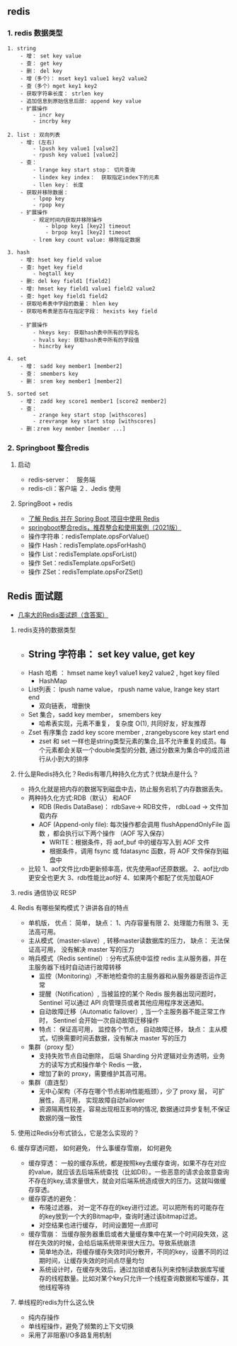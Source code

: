 ## redis 
### 1. redis 数据类型
    1. string
        - 增： set key value
        - 查： get key
        - 删： del key
        - 增（多个）： mset key1 value1 key2 value2
        - 查（多个）mget key1 key2
        - 获取字符串长度： strlen key
        - 追加信息到原始信息后部: append key value 
        - 扩展操作
            - incr key  
            - incrby key  
            
    2. list : 双向列表
        - 增: (左右)
            - lpush key value1 [value2]
            - rpush key value1 [value2]
        - 查： 
            - lrange key start stop： 切片查询
            - lindex key index：  获取指定index下的元素
            - llen key： 长度
        - 获取并移除数据：
            - lpop key 
            - rpop key 
        - 扩展操作
            - 规定时间内获取并移除操作
                - blpop key1 [key2] timeout
                - brpop key1 [key2] timeout
            - lrem key count value: 移除指定数据
            
    3. hash
        - 增: hset key field value
        - 查: hget key field
            - hegtall key 
        - 删: del key field1 [field2]
        - 增: hmset key field1 value1 field2 value2
        - 查: hget key field1 field2     
        - 获取哈希表中字段的数量： hlen key  
        - 获取哈希表是否存在指定字段： hexists key field  
        
        - 扩展操作
            - hkeys key: 获取hash表中所有的字段名
            - hvals key: 获取hash表中所有的字段值
            - hincrby key 
        
    4. set
        - 增： sadd key member1 [member2]
        - 查： smembers key
        - 删： srem key member1 [member2]
            
    5. sorted set
        - 增： zadd key score1 member1 [score2 member2]
        - 查： 
            - zrange key start stop [withscores] 
            - zrevrange key start stop [withscores]
        - 删：zrem key member [member ...]
        
### 2. Springboot 整合redis

1. 启动 
    - redis-server：　服务端 
    - redis-cli：客户端
２．Jedis 使用  
    
3. SpringBoot + redis 　
    - [了解 Redis 并在 Spring Boot 项目中使用 Redis](https://developer.ibm.com/zh/articles/know-redis-and-use-it-in-springboot-projects/)
    - [springboot整合redis，推荐整合和使用案例（2021版）](https://blog.csdn.net/yu102655/article/details/112217778)
    - 操作字符串：redisTemplate.opsForValue()
    - 操作 Hash：redisTemplate.opsForHash()
    - 操作 List：redisTemplate.opsForList()
    - 操作 Set：redisTemplate.opsForSet()
    - 操作 ZSet：redisTemplate.opsForZSet()

## Redis 面试题
- [几率大的Redis面试题（含答案）](https://blog.csdn.net/Butterfly_resting/article/details/89668661)
1. redis支持的数据类型
    - String 字符串： set key value, get key 
        - 
    - Hash 哈希 ： hmset name  key1 value1 key2 value2    , hget key filed
        - HashMap
    - List列表：  lpush  name  value，   rpush  name  value, lrange key start end 
        - 双向链表， 增删快
    - Set 集合，sadd key member， smembers key 
        - 哈希表实现，元素不重复， 复杂度 O(1), 共同好友，好友推荐
    - Zset 有序集合 zadd key score member , zrangebyscore key start end
        - zset 和 set 一样也是string类型元素的集合,且不允许重复的成员。每个元素都会关联一个double类型的分数, 通过分数来为集合中的成员进行从小到大的排序
2. 什么是Redis持久化？Redis有哪几种持久化方式？优缺点是什么？    
    - 持久化就是把内存的数据写到磁盘中去，防止服务宕机了内存数据丢失。
    - 两种持久化方式:RDB（默认） 和AOF 
        - RDB (Redis DataBase)： rdbSave-> RDB文件， rdbLoad -> 文件加载内存 
        - AOF (Append-only file): 每次操作都会调用 flushAppendOnlyFile 函数 ，都会执行以下两个操作 （AOF 写入保存）
            - WRITE：根据条件，将 aof_buf 中的缓存写入到 AOF 文件
            - 根据条件，调用 fsync 或 fdatasync 函数，将 AOF 文件保存到磁盘中
    - 比较
        1、aof文件比rdb更新频率高，优先使用aof还原数据。
        2、aof比rdb更安全也更大
        3、rdb性能比aof好
        4、如果两个都配了优先加载AOF
3. redis 通信协议 RESP        
4. Redis 有哪些架构模式？讲讲各自的特点
    - 单机版， 优点： 简单， 缺点： 1、内存容量有限 2、处理能力有限 3、无法高可用。
    - 主从模式（master-slave）, 转移master读数据库的压力， 缺点： 无法保证高可用， 没有解决 master 写的压力
    - 哨兵模式（Redis sentinel）: 分布式系统中监控 redis 主从服务器，并在主服务器下线时自动进行故障转移
        - 监控（Monitoring）,不断地检查你的主服务器和从服务器是否运作正常
        - 提醒（Notification）, 当被监控的某个 Redis 服务器出现问题时， Sentinel 可以通过 API 向管理员或者其他应用程序发送通知。
        - 自动故障迁移（Automatic failover）, 当一个主服务器不能正常工作时， Sentinel 会开始一次自动故障迁移操作
        - 特点： 保证高可用， 监控各个节点， 自动故障迁移， 缺点： 主从模式，切换需要时间丢数据，没有解决 master 写的压力 
    - 集群（proxy 型）
        - 支持失败节点自动删除， 后端 Sharding 分片逻辑对业务透明，业务方的读写方式和操作单个 Redis 一致， 
        - 增加了新的 proxy，需要维护其高可用。
    - 集群（直连型）
        - 无中心架构（不存在哪个节点影响性能瓶颈），少了 proxy 层， 可扩展性， 高可用， 实现故障自动failover
        - 资源隔离性较差，容易出现相互影响的情况, 数据通过异步复制,不保证数据的强一致性
5.  使用过Redis分布式锁么，它是怎么实现的？
           
6. 缓存穿透问题， 如何避免， 什么事缓存雪崩， 如何避免
    - 缓存穿透： 一般的缓存系统，都是按照key去缓存查询，如果不存在对应的value，就应该去后端系统查找（比如DB）。一些恶意的请求会故意查询不存在的key,请求量很大，就会对后端系统造成很大的压力。这就叫做缓存穿透。
    - 缓存穿透的避免： 
        - 布隆过滤器， 对一定不存在的key进行过滤。可以把所有的可能存在的key放到一个大的Bitmap中，查询时通过该bitmap过滤。  
        - 对空结果也进行缓存， 时间设置短一点即可
    - 缓存雪崩： 当缓存服务器重启或者大量缓存集中在某一个时间段失效，这样在失效的时候，会给后端系统带来很大压力。导致系统崩溃
        - 简单地办法，将缓存缓存失效时间分散开，不同的key，设置不同的过期时间，让缓存失效的时间点尽量均匀
        - 系统设计时，在缓存失效后，通过加锁或者队列来控制读数据库写缓存的线程数量。比如对某个key只允许一个线程查询数据和写缓存，其他线程等待
7. 单线程的redis为什么这么快
    - 纯内存操作
    - 单线程操作，避免了频繁的上下文切换
    - 采用了非阻塞I/O多路复用机制